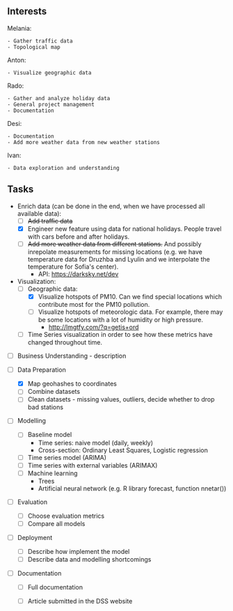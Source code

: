 ## Interests

Melania:

    - Gather traffic data
    - Topological map

Anton:

    - Visualize geographic data

Rado:

    - Gather and analyze holiday data
    - General project management
    - Documentation

Desi:

    - Documentation
    - Add more weather data from new weather stations

Ivan:

    - Data exploration and understanding


## Tasks

- Enrich data (can be done in the end, when we have processed all available data):
    - [ ] ~~Add traffic data~~
    - [X] Engineer new feature using data for national holidays. People travel with cars before and after holidays.
    - [ ] ~~Add more weather data from different stations.~~ And possibly inrepolate measurements for missing locations (e.g. we have temperature data for Druzhba and Lyulin and we interpolate the temperature for Sofia's center).
        - API: https://darksky.net/dev

- Visualization:
    - [ ] Geographic data:
        - [X] Visualize hotspots of PM10. Can we find special locations which contribute most for the PM10 pollution.
        - [ ] Visualize hotspots of meteorologic data. For example, there may be some locations with a lot of humidity or high pressure.
			- http://lmgtfy.com/?q=getis+ord
    - [ ] Time Series visualization in order to see how these metrics have changed throughout time.

- [ ] Business Understanding - description

- [ ] Data Preparation
	- [X] Map geohashes to coordinates
	- [ ] Combine datasets
	- [ ] Clean datasets - missing values, outliers, decide whether to drop bad stations

- [ ] Modelling
	- [ ] Baseline model 
		- Time series: naive model (daily, weekly)
		- Cross-section: Ordinary Least Squares, Logistic regression
	- [ ] Time series model (ARIMA)
	- [ ] Time series with external variables (ARIMAX)
	- [ ] Machine learning
		- Trees
		- Artificial neural network (e.g. R library forecast, function nnetar())

- [ ] Evaluation
	- [ ] Choose evaluation metrics
	- [ ] Compare all models

- [ ] Deployment
	- [ ] Describe how implement the model
	- [ ] Describe data and modelling shortcomings

- [ ] Documentation
	- [ ] Full documentation
	- [ ] Article submitted in the DSS website


